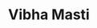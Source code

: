 ---
layout: page
title: Vibha Masti
description: MCDS student, LTI
img: assets/img/vibha.jpeg
redirect: https://vibhamasti.github.io/
importance: 4
category: TAs
OH: Mon 12-1pm, GHC 5417
---